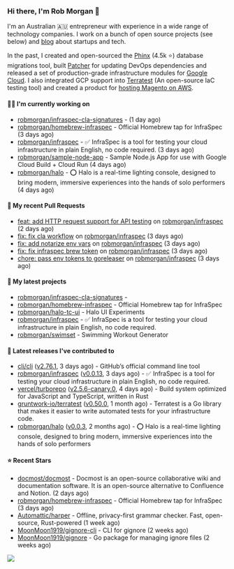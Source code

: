 ### Hi there, I'm Rob Morgan 👋

I'm an Australian 🇦🇺 entrepreneur with experience in a wide range of technology companies. I work on a bunch of
open source projects (see below) and [blog](https://robmorgan.id.au/) about startups and tech.

In the past, I created and open-sourced the [Phinx](https://github.com/cakephp/phinx) (4.5k ⭐️) database migrations tool, built [Patcher](https://blog.gruntwork.io/introducing-patcher-a-new-tool-for-keeping-infrastructure-code-up-to-date-e65b0c203b6b)
for updating DevOps dependencies and released a set of production-grade infrastructure modules for [Google Cloud](https://cloud.google.com/blog/products/devops-sre/deploying-a-production-grade-helm-release-on-gke-with-terraform).
I also integrated GCP support into [Terratest](https://github.com/gruntwork-io/terratest) (An open-source IaC testing tool) and created a product for [hosting Magento on AWS](https://github.com/magecloudkit/magecloudkit).

#### 👨‍💻 I'm currently working on

- [robmorgan/infraspec-cla-signatures](https://github.com/robmorgan/infraspec-cla-signatures) -  (1 day ago)
- [robmorgan/homebrew-infraspec](https://github.com/robmorgan/homebrew-infraspec) - Official Homebrew tap for InfraSpec (3 days ago)
- [robmorgan/infraspec](https://github.com/robmorgan/infraspec) - ✅ InfraSpec is a tool for testing your cloud infrastructure in plain English, no code required. (3 days ago)
- [robmorgan/sample-node-app](https://github.com/robmorgan/sample-node-app) - Sample Node.js App for use with Google Cloud Build &#43; Cloud Run (4 days ago)
- [robmorgan/halo](https://github.com/robmorgan/halo) - ⭕️ Halo is a real-time lighting console, designed to bring modern, immersive experiences into the hands of solo performers (4 days ago)

#### 🔨 My recent Pull Requests

- [feat: add HTTP request support for API testing](https://github.com/robmorgan/infraspec/pull/49) on [robmorgan/infraspec](https://github.com/robmorgan/infraspec) (2 days ago)
- [fix: fix cla workflow](https://github.com/robmorgan/infraspec/pull/47) on [robmorgan/infraspec](https://github.com/robmorgan/infraspec) (3 days ago)
- [fix: add notarize env vars](https://github.com/robmorgan/infraspec/pull/46) on [robmorgan/infraspec](https://github.com/robmorgan/infraspec) (3 days ago)
- [fix: fix infraspec brew token](https://github.com/robmorgan/infraspec/pull/45) on [robmorgan/infraspec](https://github.com/robmorgan/infraspec) (3 days ago)
- [chore: pass env tokens to goreleaser](https://github.com/robmorgan/infraspec/pull/44) on [robmorgan/infraspec](https://github.com/robmorgan/infraspec) (3 days ago)

#### 🌱 My latest projects

- [robmorgan/infraspec-cla-signatures](https://github.com/robmorgan/infraspec-cla-signatures) - 
- [robmorgan/homebrew-infraspec](https://github.com/robmorgan/homebrew-infraspec) - Official Homebrew tap for InfraSpec
- [robmorgan/halo-tc-ui](https://github.com/robmorgan/halo-tc-ui) - Halo UI Experiments
- [robmorgan/infraspec](https://github.com/robmorgan/infraspec) - ✅ InfraSpec is a tool for testing your cloud infrastructure in plain English, no code required.
- [robmorgan/swimset](https://github.com/robmorgan/swimset) - Swimming Workout Generator

#### 🚀 Latest releases I've contributed to

- [cli/cli](https://github.com/cli/cli) ([v2.76.1](https://github.com/cli/cli/releases/tag/v2.76.1), 3 days ago) - GitHub’s official command line tool
- [robmorgan/infraspec](https://github.com/robmorgan/infraspec) ([v0.0.13](https://github.com/robmorgan/infraspec/releases/tag/v0.0.13), 3 days ago) - ✅ InfraSpec is a tool for testing your cloud infrastructure in plain English, no code required.
- [vercel/turborepo](https://github.com/vercel/turborepo) ([v2.5.6-canary.0](https://github.com/vercel/turborepo/releases/tag/v2.5.6-canary.0), 4 days ago) - Build system optimized for JavaScript and TypeScript, written in Rust
- [gruntwork-io/terratest](https://github.com/gruntwork-io/terratest) ([v0.50.0](https://github.com/gruntwork-io/terratest/releases/tag/v0.50.0), 1 month ago) -  Terratest is a Go library that makes it easier to write automated tests for your infrastructure code.
- [robmorgan/halo](https://github.com/robmorgan/halo) ([v0.0.3](https://github.com/robmorgan/halo/releases/tag/v0.0.3), 2 months ago) - ⭕️ Halo is a real-time lighting console, designed to bring modern, immersive experiences into the hands of solo performers

#### ⭐ Recent Stars

- [docmost/docmost](https://github.com/docmost/docmost) - Docmost is an open-source collaborative wiki and documentation software. It is an open-source alternative to Confluence and Notion. (2 days ago)
- [robmorgan/homebrew-infraspec](https://github.com/robmorgan/homebrew-infraspec) - Official Homebrew tap for InfraSpec (3 days ago)
- [Automattic/harper](https://github.com/Automattic/harper) - Offline, privacy-first grammar checker. Fast, open-source, Rust-powered (1 week ago)
- [MoonMoon1919/gignore-cli](https://github.com/MoonMoon1919/gignore-cli) - CLI for gignore (2 weeks ago)
- [MoonMoon1919/gignore](https://github.com/MoonMoon1919/gignore) - Go package for managing ignore files (2 weeks ago)

![](https://github-readme-stats.vercel.app/api?username=robmorgan&theme=vision-friendly-dark&hide_border=false&include_all_commits=true&count_private=true)
